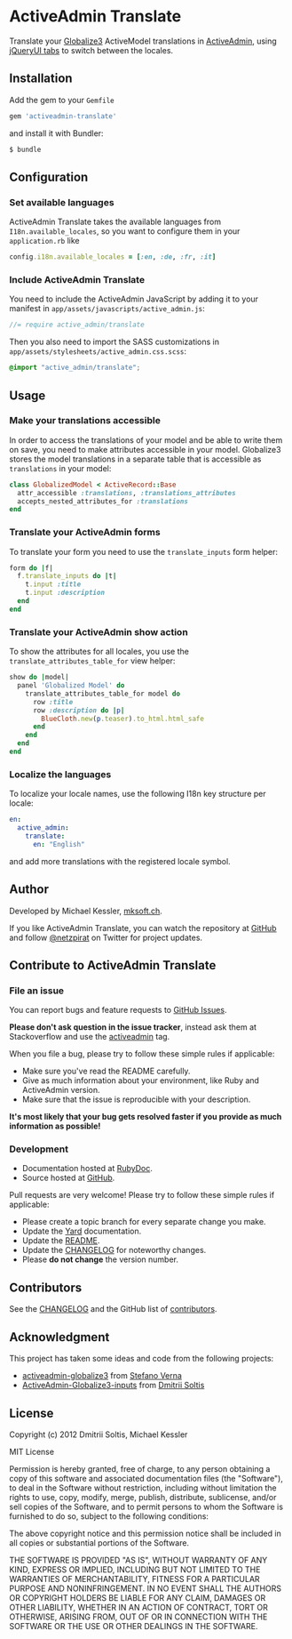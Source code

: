 # ActiveAdmin Translate

Translate your [Globalize3](https://github.com/svenfuchs/globalize3) ActiveModel translations in
[ActiveAdmin](https://github.com/gregbell/active_admin), using [jQueryUI tabs](http://jqueryui.com/tabs/) to switch
between the locales.

## Installation

Add the gem to your `Gemfile`

```ruby
gem 'activeadmin-translate'
```

and install it with Bundler:

```Bash
$ bundle
```

## Configuration

### Set available languages

ActiveAdmin Translate takes the available languages from `I18n.available_locales`, so you want to configure them in
your `application.rb` like

```ruby
config.i18n.available_locales = [:en, :de, :fr, :it]
```

### Include ActiveAdmin Translate

You need to include the ActiveAdmin JavaScript by adding it to your manifest in
`app/assets/javascripts/active_admin.js`:

```javascript
//= require active_admin/translate
```

Then you also need to import the SASS customizations in `app/assets/stylesheets/active_admin.css.scss`:

```css
@import "active_admin/translate";
```

## Usage

### Make your translations accessible

In order to access the translations of your model and be able to write them on save, you need to make attributes
accessible in your model. Globalize3 stores the model translations in a separate table that is accessible as
`translations` in your model:

```ruby
class GlobalizedModel < ActiveRecord::Base
  attr_accessible :translations, :translations_attributes
  accepts_nested_attributes_for :translations
end
```

### Translate your ActiveAdmin forms

To translate your form you need to use the `translate_inputs` form helper:

```ruby
form do |f|
  f.translate_inputs do |t|
    t.input :title
    t.input :description
  end
end
```

### Translate your ActiveAdmin show action

To show the attributes for all locales, you use the `translate_attributes_table_for` view helper:

```ruby
show do |model|
  panel 'Globalized Model' do
    translate_attributes_table_for model do
      row :title
      row :description do |p|
        BlueCloth.new(p.teaser).to_html.html_safe
      end
    end
  end
end
```

### Localize the languages

To localize your locale names, use the following I18n key structure per locale:

```yml
en:
  active_admin:
    translate:
      en: "English"
```

and add more translations with the registered locale symbol.

## Author

Developed by Michael Kessler, [mksoft.ch](https://mksoft.ch).

If you like ActiveAdmin Translate, you can watch the repository at
[GitHub](https://github.com/netzpirat/activeadmin-globalize) and follow [@netzpirat](https://twitter.com/#!/netzpirat)
on Twitter for project updates.

## Contribute to ActiveAdmin Translate

### File an issue

You can report bugs and feature requests to [GitHub Issues](https://github.com/netzpirat/activeadmin-globalize/issues).

**Please don't ask question in the issue tracker**, instead ask them at Stackoverflow and use the
[activeadmin](http://stackoverflow.com/questions/tagged/activeadmin) tag.

When you file a bug, please try to follow these simple rules if applicable:

* Make sure you've read the README carefully.
* Give as much information about your environment, like Ruby and ActiveAdmin version.
* Make sure that the issue is reproducible with your description.

**It's most likely that your bug gets resolved faster if you provide as much information as possible!**

### Development

* Documentation hosted at [RubyDoc](http://rubydoc.info/github/netzpirat/activeadmin-globalize/master/frames).
* Source hosted at [GitHub](https://github.com/netzpirat/activeadmin-globalize).

Pull requests are very welcome! Please try to follow these simple rules if applicable:

* Please create a topic branch for every separate change you make.
* Update the [Yard](http://yardoc.org/) documentation.
* Update the [README](https://github.com/netzpirat/activeadmin-globalize/blob/master/README.md).
* Update the [CHANGELOG](https://github.com/netzpirat/activeadmin-globalize/blob/master/CHANGELOG.md) for noteworthy changes.
* Please **do not change** the version number.

## Contributors

See the [CHANGELOG](https://github.com/netzpirat/activeadmin-globalize/blob/master/CHANGELOG.md) and the GitHub list of
[contributors](https://github.com/netzpirat/activeadmin-globalize/contributors).

## Acknowledgment

This project has taken some ideas and code from the following projects:

- [activeadmin-globalize3](https://github.com/stefanoverna/activeadmin-globalize3) from [Stefano Verna](https://github.com/stefanoverna)
- [ActiveAdmin-Globalize3-inputs](https://github.com/mimimi/ActiveAdmin-Globalize3-inputs) from [Dmitrii Soltis](https://github.com/mimimi)

## License

Copyright (c) 2012 Dmitrii Soltis, Michael Kessler

MIT License

Permission is hereby granted, free of charge, to any person obtaining
a copy of this software and associated documentation files (the
"Software"), to deal in the Software without restriction, including
without limitation the rights to use, copy, modify, merge, publish,
distribute, sublicense, and/or sell copies of the Software, and to
permit persons to whom the Software is furnished to do so, subject to
the following conditions:

The above copyright notice and this permission notice shall be
included in all copies or substantial portions of the Software.

THE SOFTWARE IS PROVIDED "AS IS", WITHOUT WARRANTY OF ANY KIND,
EXPRESS OR IMPLIED, INCLUDING BUT NOT LIMITED TO THE WARRANTIES OF
MERCHANTABILITY, FITNESS FOR A PARTICULAR PURPOSE AND
NONINFRINGEMENT. IN NO EVENT SHALL THE AUTHORS OR COPYRIGHT HOLDERS BE
LIABLE FOR ANY CLAIM, DAMAGES OR OTHER LIABILITY, WHETHER IN AN ACTION
OF CONTRACT, TORT OR OTHERWISE, ARISING FROM, OUT OF OR IN CONNECTION
WITH THE SOFTWARE OR THE USE OR OTHER DEALINGS IN THE SOFTWARE.
